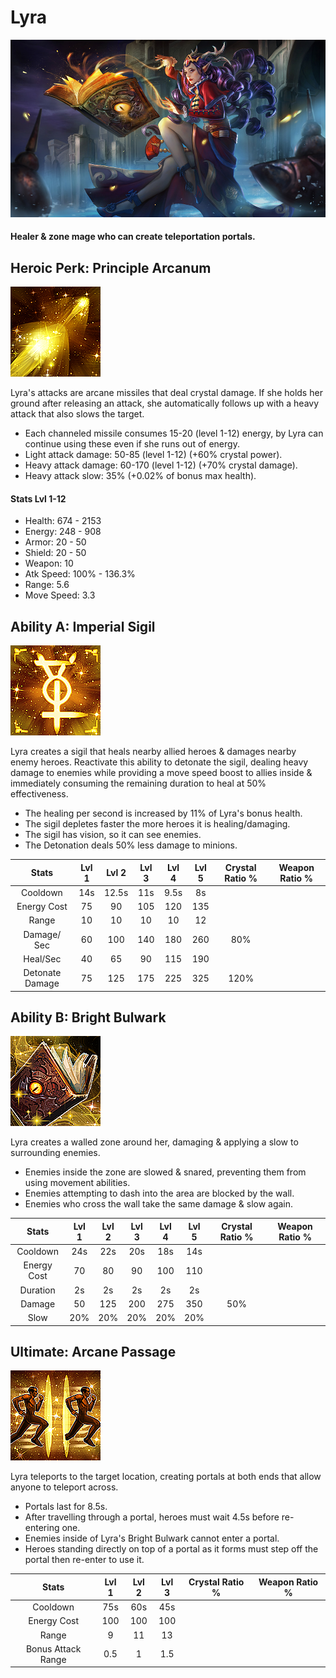 # Lyra

![](../../.gitbook/assets/image%20%2826%29.png)

#### Healer & zone mage who can create teleportation portals.

## Heroic Perk: Principle Arcanum

![Principle Arcanum](../../.gitbook/assets/image%20%28329%29.png)

Lyra's attacks are arcane missiles that deal crystal damage. If she holds her ground after releasing an attack, she automatically follows up with a heavy attack that also slows the target.

* Each channeled missile consumes 15-20 \(level 1-12\) energy, by Lyra can continue using these even if she runs out of energy.
* Light attack damage: 50-85 \(level 1-12\) \(+60% crystal power\).
* Heavy attack damage: 60-170 \(level 1-12\) \(+70% crystal damage\).
* Heavy attack slow: 35% \(+0.02% of bonus max health\).

#### Stats Lvl 1-12

* Health: 674 - 2153
* Energy: 248 - 908
* Armor: 20 - 50
* Shield: 20 - 50
* Weapon: 10
* Atk Speed: 100% - 136.3%
* Range: 5.6
* Move Speed: 3.3

## Ability A: Imperial Sigil

![Imperial Sigil](../../.gitbook/assets/image%20%28265%29.png)

Lyra creates a sigil that heals nearby allied heroes & damages nearby enemy heroes. Reactivate this ability to detonate the sigil, dealing heavy damage to enemies while providing a move speed boost to allies inside & immediately consuming the remaining duration to heal at 50% effectiveness.

* The healing per second is increased by 11% of Lyra's bonus health.
* The sigil depletes faster the more heroes it is healing/damaging.
* The sigil has vision, so it can see enemies.
* The Detonation deals 50% less damage to minions.

| Stats | Lvl 1 | Lvl 2 | Lvl 3 | Lvl 4 | Lvl 5 | Crystal      Ratio % | Weapon     Ratio % |
| :---: | :---: | :---: | :---: | :---: | :---: | :---: | :---: |
| Cooldown | 14s | 12.5s | 11s | 9.5s | 8s |  |  |
| Energy       Cost | 75 | 90 | 105 | 120 | 135 |  |  |
| Range | 10 | 10 | 10 | 10 | 12 |  |  |
| Damage/   Sec | 60 | 100 | 140 | 180 | 260 | 80% |  |
| Heal/Sec | 40 | 65 | 90 | 115 | 190 |  |  |
| Detonate   Damage | 75 | 125 | 175 | 225 | 325 | 120% |  |

## Ability B: Bright Bulwark

![Bright Bulwark](../../.gitbook/assets/image%20%28466%29.png)

Lyra creates a walled zone around her, damaging & applying a slow to surrounding enemies.

* Enemies inside the zone are slowed & snared, preventing them from using movement abilities.
* Enemies attempting to dash into the area are blocked by the wall.
* Enemies who cross the wall take the same damage & slow again.

| Stats | Lvl 1 | Lvl 2 | Lvl 3 | Lvl 4 | Lvl 5 | Crystal      Ratio % | Weapon     Ratio % |
| :---: | :---: | :---: | :---: | :---: | :---: | :---: | :---: |
| Cooldown | 24s | 22s | 20s | 18s | 14s |  |  |
| Energy       Cost | 70 | 80 | 90 | 100 | 110 |  |  |
| Duration | 2s | 2s | 2s | 2s | 2s |  |  |
| Damage | 50 | 125 | 200 | 275 | 350 | 50% |  |
| Slow | 20% | 20% | 20% | 20% | 20% |  |  |

## Ultimate: Arcane Passage

![Arcane Passage](../../.gitbook/assets/image%20%28235%29.png)

Lyra teleports to the target location, creating portals at both ends that allow anyone to teleport across.

* Portals last for 8.5s.
* After travelling through a portal, heroes must wait 4.5s before re-entering one.
* Enemies inside of Lyra's Bright Bulwark cannot enter a portal.
* Heroes standing directly on top of a portal as it forms must step off the portal then re-enter to use it.

| Stats | Lvl 1 | Lvl 2 | Lvl 3 | Crystal Ratio % | Weapon Ratio % |
| :---: | :---: | :---: | :---: | :---: | :---: |
| Cooldown | 75s | 60s | 45s |  |  |
| Energy Cost | 100 | 100 | 100 |  |  |
| Range | 9 | 11 | 13 |  |  |
| Bonus Attack     Range | 0.5 | 1 | 1.5 |  |  |

